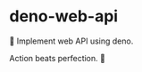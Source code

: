 # deno-web-api
🔭 Implement web API using deno.


<!-- INSPIRATIONAL_QUOTE_START -->
Action beats perfection.
🐶
<!-- INSPIRATIONAL_QUOTE_END -->
